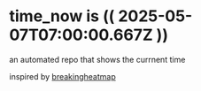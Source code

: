 # time_now is (( 2025-05-07T07:00:00.667Z ))

an automated repo that shows the currnent time

inspired by [breakingheatmap](https://github.com/breakingheatmap/breakingheatmap)
